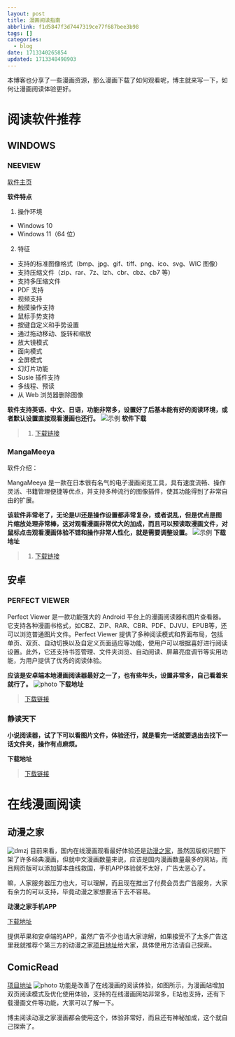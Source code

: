 ```yaml
---
layout: post
title: 漫画阅读指南
abbrlink: f1d5847f3d7447319ce77f687bee3b98
tags: []
categories:
  - blog
date: 1713340265854
updated: 1713348498903
---
```


本博客也分享了一些漫画资源，那么漫画下载了如何观看呢，博主就来写一下，如何让漫画阅读体验更好。

# 阅读软件推荐

## WINDOWS

### NEEVIEW

[软件主页](https://bitbucket.org/neelabo/neeview/wiki/Home)

**软件特点**

1. 操作环境

- Windows 10
- Windows 11（64 位）

2. 特征

- 支持的标准图像格式（bmp、jpg、gif、tiff、png、ico、svg、WIC 图像）
- 支持压缩文件（zip、rar、7z、lzh、cbr、cbz、cb7 等）
- 支持多压缩文件
- PDF 支持
- 视频支持
- 触摸操作支持
- 鼠标手势支持
- 按键自定义和手势设置
- 通过拖动移动、旋转和缩放
- 放大镜模式
- 面向模式
- 全屏模式
- 幻灯片功能
- Susie 插件支持
- 多线程、预读
- 从 Web 浏览器删除图像

**软件支持英语、中文、日语，功能非常多，设置好了后基本能有好的阅读环境，或者默认设置直接观看漫画也还行。**
![示例](https://img.20000207.xyz/file/dfcf0832f9c71f87b45b4.png)
**软件下载**

> 1. [下载链接](https://drive.aqua-aria.company/s/q99fye)

### MangaMeeya

软件介绍：

MangaMeeya 是一款在日本很有名气的电子漫画阅览工具，具有速度流畅、操作灵活、书籍管理便捷等优点，并支持多种流行的图像插件，使其功能得到了非常自由的扩展。

**该软件非常老了，无论是UI还是操作设置都非常复杂，或者说乱，但是优点是图片缩放处理非常棒，这对观看漫画非常优大的加成，而且可以预读取漫画文件，对鼠标点击观看漫画体验不错和操作非常人性化，就是需要调整设置。**
![示例](https://img.20000207.xyz/file/9b20f412eba7a14eea883.png)
**下载地址**

> 1. [下载链接](https://drive.aqua-aria.company/s/75mte3)

## 安卓

### PERFECT VIEWER

Perfect Viewer 是一款功能强大的 Android 平台上的漫画阅读器和图片查看器。它支持各种漫画书格式，如CBZ、ZIP、RAR、CBR、PDF、DJVU、EPUB等，还可以浏览普通图片文件。Perfect Viewer 提供了多种阅读模式和界面布局，包括单页、双页、自动切换以及自定义页面适应等功能，使用户可以根据喜好进行阅读设置。此外，它还支持书签管理、文件夹浏览、自动阅读、屏幕亮度调节等实用功能，为用户提供了优秀的阅读体验。

**应该是安卓端本地漫画阅读器最好之一了，也有些年头，设置非常多，自己看着来就行了。**
![photo](https://img.20000207.xyz/file/95db749b2385b144a60d2.jpg)
**下载地址**

> [下载链接](https://drive.aqua-aria.company/s/zvp4en)

### 静读天下

**小说阅读器，试了下可以看图片文件，体验还行，就是看完一话就要退出去找下一话文件夹，操作有点麻烦。**

**下载地址**

> [下载链接](https://drive.aqua-aria.company/s/3f7asm)

# 在线漫画阅读

## 动漫之家

![dmzj](https://img.20000207.xyz/file/551e900d48b1c9a9841bf.png)
目前来看，国内在线漫画观看最好体验还是[动漫之家](https://manhua.idmzj.com/)，虽然因版权问题下架了许多经典漫画，但就中文漫画数量来说，应该是国内漫画数量最多的网站，而且网页版可以添加脚本曲线救国，手机APP体验就不太好，广告太恶心了。

嘛，人家服务器压力也大，可以理解，而且现在推出了付费会员去广告服务，大家有余力的可以支持，毕竟动漫之家想要活下去不容易。

**动漫之家手机APP**

[下载地址](https://www.idmzj.com/app/pc.html)

提供苹果和安卓端的APP，虽然广告不少也请大家谅解，如果接受不了太多广告这里我就推荐个第三方的动漫之家[项目地址](https://github.com/xiaoyaocz/flutter_dmzj)给大家，具体使用方法请自己探索。

## ComicRead

[项目地址](https://github.com/hymbz/ComicReadScript)
![photo](https://img.20000207.xyz/file/9d3f625a5bdb35dfa323e.png)
功能是改善了在线漫画的阅读体验，如图所示，为漫画站增加双页阅读模式及优化使用体验，支持的在线漫画网站非常多，E站也支持，还有下载漫画文件等功能，大家可以了解一下。

博主阅读动漫之家漫画都会使用这个，体验非常好，而且还有神秘加成，这个就自己探索了。
